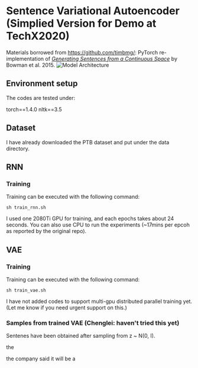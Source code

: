 # Sentence Variational Autoencoder (Simplied Version for Demo at TechX2020)

Materials borrowed from https://github.com/timbmg/: PyTorch re-implementation of [_Generating Sentences from a Continuous Space_](https://arxiv.org/abs/1511.06349) by Bowman et al. 2015.
![Model Architecture](https://github.com/hammad001/Language-Modelling-CSE291-AS2/blob/master/figs/model.png "Model Architecture")

## Environment setup

The codes are tested under: 

torch==1.4.0
nltk==3.5

## Dataset

I have already downloaded the PTB dataset and put under the data directory.

## RNN
### Training

Training can be executed with the following command:
```
sh train_rnn.sh
```

I used one 2080Ti GPU for training, and each epochs takes about 24 seconds.
You can also use CPU to run the experiments (~17mins per epcoh as reported by the original repo).




## VAE
### Training 

Training can be executed with the following command:
```
sh train_vae.sh
```


I have not added codes to support multi-gpu distributed parallel training yet. (Let me know if you need urgent support on this.)

### Samples from trained VAE (Chenglei: haven't tried this yet)
Sentenes have been obtained after sampling from z ~ N(0, I).  

the <unk> <unk> <eos>
  
the company said it will be a <unk> <unk> <eos>
  


